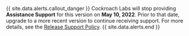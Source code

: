 {{ site.data.alerts.callout_danger }}
Cockroach Labs will stop providing <strong>Assistance Support</strong> for this version on <strong>May 10, 2022</strong>. Prior to that date, upgrade to a more recent version to continue receiving support. For more details, see the <a href="https://www.cockroachlabs.com/docs/releases/release-support-policy.html">Release Support Policy</a>.
{{ site.data.alerts.end }}
